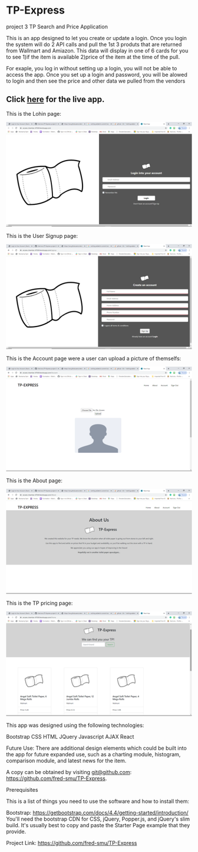 # TP-Express
project 3
TP Search and Price Application


This is an app designed to let you create or update a login.
Once you login the system will do 2 API calls and pull the 1st 3 produts that are returned from Wallmart and Amiazon.
This data will display in one of 6 cards for you to see 
1)if the item is available
2)price of the item at the time of the pull.

For exaple, you log in without setting up a login, you will not be able to access the app.
Once you set up a login and password, you will be alowed to login and then see the price and other data we pulled from the vendors 

## Click [here](https://arcane-chamber-47434.herokuapp.com/) for the live app.

This is the Lohin page:

![Home Screenshot](./photo/login.png)

This is the User Signup page:

![Home Screenshot](./photo/signup.png)

This is the Account page were a user can upload a picture of themselfs:

![Home Screenshot](./photo/account.png)

This is the About page:

![Home Screenshot](./photo/about.png)

This is the TP pricing page:

![Home Screenshot](./photo/home.png)



This app was designed using the following technologies:

Bootstrap
CSS
HTML
JQuery
Javascript
AJAX
React

Future Use:
There are additional design elements which could be built into the app for future expanded use, such as a charting module, histogram, comparison module, and latest news for the item.

A copy can be obtained by visiting git@github.com: https://github.com/fred-smu/TP-Express.
 
Prerequisites

This is a list of things you need to use the software and how to install them:

Bootstrap: https://getbootstrap.com/docs/4.4/getting-started/introduction/
You'll need the bootstrap CDN for CSS, jQuery, Popper.js, and jQuery's slim build. It's usually best to copy and paste the Starter Page example that they provide.



Project Link: https://github.com/fred-smu/TP-Express


